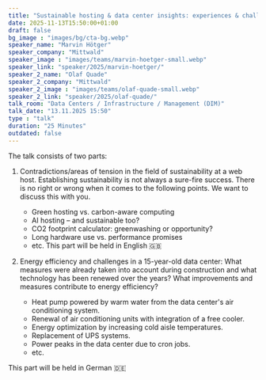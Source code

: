 ```yaml
---
title: "Sustainable hosting & data center insights: experiences & challenges of a web hoster 🇬🇧🇩🇪"
date: 2025-11-13T15:50:00+01:00
draft: false
bg_image : "images/bg/cta-bg.webp"
speaker_name: "Marvin Hötger"
speaker_company: "Mittwald"
speaker_image : "images/teams/marvin-hoetger-small.webp"
speaker_link: "speaker/2025/marvin-hoetger/"
speaker_2_name: "Olaf Quade"
speaker_2_company: "Mittwald"
speaker_2_image : "images/teams/olaf-quade-small.webp"
speaker_2_link: "speaker/2025/olaf-quade/"
talk_room: "Data Centers / Infrastructure / Management (DIM)"
talk_date: "13.11.2025 15:50"
type : "talk"
duration: "25 Minutes"
outdated: false
---
```


The talk consists of two parts:

1. Contradictions/areas of tension in the field of sustainability at a web host. Establishing sustainability is not always a sure-fire success. There is no right or wrong when it comes to the following points. We want to discuss this with you.

    - Green hosting vs. carbon-aware computing
    - AI hosting – and sustainable too?
    - CO2 footprint calculator: greenwashing or opportunity?
    - Long hardware use vs. performance promises
    - etc.
This part will be held in English 🇬🇧

2. Energy efficiency and challenges in a 15-year-old data center: What measures were already taken into account during construction and what technology has been renewed over the years? What improvements and measures contribute to energy efficiency?

    - Heat pump powered by warm water from the data center's air conditioning system.
    - Renewal of air conditioning units with integration of a free cooler.
    - Energy optimization by increasing cold aisle temperatures.
    - Replacement of UPS systems.
    - Power peaks in the data center due to cron jobs.
    - etc.

This part will be held in German 🇩🇪
